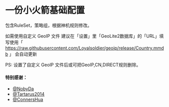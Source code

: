 # 一份小火箭基础配置
包含RuleSet，策略组，根据神机规则修改。

如需使用自定义 GeoIP 文件
建议在「设置」里「GeoLite2数据库」的「URL」填写使用「 https://raw.githubusercontent.com/Loyalsoldier/geoip/release/Country.mmdb 」 会自动更新

PS: 设置了自定义 GeoIP 文件后或可把GeoIP,CN,DIRECT规则删除。






#### 特别感谢：

* [@NobyDa](https://github.com/NobyDa)
* [@Tartarus2014](https://github.com/Tartarus2014)
* [@ConnersHua](https://github.com/ConnersHua)
